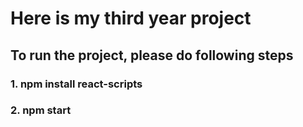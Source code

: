 # Here is my third year project
## To run the project, please do following steps
### 1. npm install react-scripts
### 2. npm start